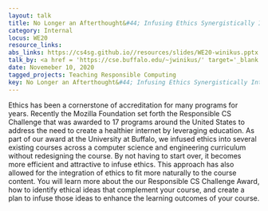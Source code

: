 ```yaml
---
layout: talk
title: No Longer an Afterthought&#44; Infusing Ethics Synergistically Into Courses
category: Internal
locus: WE20
resource_links: 
abs_links: https://cs4sg.github.io//resources/slides/WE20-winikus.pptx
talk_by: <a href = 'https://cse.buffalo.edu/~jwinikus/' target='_blank' class='noDecor'>Jennifer Winikus</a>
date: Novemeber 10, 2020
tagged_projects: Teaching Responsible Computing
key: No Longer an Afterthought&#44; Infusing Ethics Synergistically Into Courses
---
```


Ethics has been a cornerstone of accreditation for many programs for years. Recently the Mozilla Foundation set forth the Responsible CS Challenge that was awarded to 17 programs around the United States to address the need to create a healthier internet by leveraging education. As part of our award at the University at Buffalo, we infused ethics into several existing courses across a computer science and engineering curriculum without redesigning the course. By not having to start over, it becomes more efficient and attractive to infuse ethics. This approach has also allowed for the integration of ethics to fit more naturally to the course content. You will learn more about the our Responsible CS Challenge Award, how to identify ethical ideas that complement your course, and create a plan to infuse those ideas to enhance the learning outcomes of your course.
